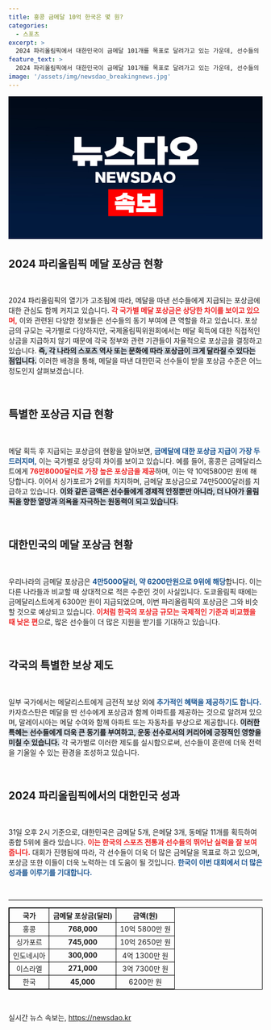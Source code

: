 ```yaml
---
title: 홍콩 금메달 10억 한국은 몇 원?
categories:
  - 스포츠
excerpt: >
  2024 파리올림픽에서 대한민국이 금메달 101개를 목표로 달려가고 있는 가운데, 선수들의 포상금도 화제를 모으고 있다. 각국의 메달 포상금 규모와 더불어, 특별한 보상들이 주어지는 사례까지, 이번 올림픽의 열기를 함께 즐겨보자!
feature_text: >
  2024 파리올림픽에서 대한민국이 금메달 101개를 목표로 달려가고 있는 가운데, 선수들의 포상금도 화제를 모으고 있다. 각국의 메달 포상금 규모와 더불어, 특별한 보상들이 주어지는 사례까지, 이번 올림픽의 열기를 함께 즐겨보자!
image: '/assets/img/newsdao_breakingnews.jpg'
---
```


<p><img src="/assets/img/newsdao_breakingnews.jpg" alt="pcversion 속보" /></p>

<h2 data-ke-size="size26">2024 파리올림픽 메달 포상금 현황</h2>

<p data-ke-size="size16">&nbsp;</p>

<p>2024 파리올림픽의 열기가 고조됨에 따라, 메달을 따낸 선수들에게 지급되는 포상금에 대한 관심도 함께 커지고 있습니다. <b><span style="color: #ee2323;">각 국가별 메달 포상금은 상당한 차이를 보이고 있으며,</span></b> 이와 관련된 다양한 정보들은 선수들의 동기 부여에 큰 역할을 하고 있습니다. 포상금의 규모는 국가별로 다양하지만, 국제올림픽위원회에서는 메달 획득에 대한 직접적인 상금을 지급하지 않기 때문에 각국 정부와 관련 기관들이 자율적으로 포상금을 결정하고 있습니다. <b><span style="background-color: #21538527;">즉, 각 나라의 스포츠 역사 또는 문화에 따라 포상금이 크게 달라질 수 있다는 점입니다.</span></b> 이러한 배경을 통해, 메달을 따낸 대한민국 선수들이 받을 포상금 수준은 어느 정도인지 살펴보겠습니다.</p>

<p data-ke-size="size16">&nbsp;</p>

<h2 data-ke-size="size26">특별한 포상금 지급 현황</h2>

<p data-ke-size="size16">&nbsp;</p>

<p>메달 획득 후 지급되는 포상금의 현황을 알아보면, <b><span style="color: #1a5490;">금메달에 대한 포상금 지급이 가장 두드러지며,</span></b> 이는 국가별로 상당히 차이를 보이고 있습니다. 예를 들어, 홍콩은 금메달리스트에게 <b><span style="color: #ee2323;">76만8000달러로 가장 높은 포상금을 제공</span></b>하며, 이는 약 10억5800만 원에 해당합니다. 이어서 싱가포르가 2위를 차지하며, 금메달 포상금으로 74만5000달러를 지급하고 있습니다. <b><span style="background-color: #21538527;">이와 같은 금액은 선수들에게 경제적 안정뿐만 아니라, 더 나아가 올림픽을 향한 열망과 의욕을 자극하는 원동력이 되고 있습니다.</span></b></p>

<p data-ke-size="size16">&nbsp;</p>

<h2 data-ke-size="size26">대한민국의 메달 포상금 현황</h2>

<p data-ke-size="size16">&nbsp;</p>

<p>우리나라의 금메달 포상금은 <b><span style="color: #1a5490;">4만5000달러, 약 6200만원으로 9위에 해당</span></b>합니다. 이는 다른 나라들과 비교할 때 상대적으로 적은 수준인 것이 사실입니다. 도쿄올림픽 때에는 금메달리스트에게 6300만 원이 지급되었으며, 이번 파리올림픽의 포상금은 그와 비슷할 것으로 예상되고 있습니다. <b><span style="color: #ee2323;">이처럼 한국의 포상금 규모는 국제적인 기준과 비교했을 때 낮은 편</span></b>으로, 많은 선수들이 더 많은 지원을 받기를 기대하고 있습니다.</p>

<p data-ke-size="size16">&nbsp;</p>

<h2 data-ke-size="size26">각국의 특별한 보상 제도</h2>

<p data-ke-size="size16">&nbsp;</p>

<p>일부 국가에서는 메달리스트에게 금전적 보상 외에 <b><span style="color: #1a5490;">추가적인 혜택을 제공하기도 합니다.</span></b> 카자흐스탄은 메달을 딴 선수에게 포상금과 함께 아파트를 제공하는 것으로 알려져 있으며, 말레이시아는 메달 수여와 함께 아파트 또는 자동차를 부상으로 제공합니다. <b><span style="background-color: #21538527;">이러한 특혜는 선수들에게 더욱 큰 동기를 부여하고, 운동 선수로서의 커리어에 긍정적인 영향을 미칠 수 있습니다.</span></b> 각 국가별로 이러한 제도를 실시함으로써, 선수들이 훈련에 더욱 전력을 기울일 수 있는 환경을 조성하고 있습니다.</p>

<p data-ke-size="size16">&nbsp;</p>

<h2 data-ke-size="size26">2024 파리올림픽에서의 대한민국 성과</h2>

<p data-ke-size="size16">&nbsp;</p>

<p>31일 오후 2시 기준으로, 대한민국은 금메달 5개, 은메달 3개, 동메달 11개를 획득하여 종합 5위에 올라 있습니다. <b><span style="color: #ee2323;">이는 한국의 스포츠 전통과 선수들의 뛰어난 실력을 잘 보여줍니다.</span></b> 대회가 진행됨에 따라, 각 선수들이 더욱 더 많은 금메달을 목표로 하고 있으며, 포상금 또한 이들이 더욱 노력하는 데 도움이 될 것입니다. <b><span style="color: #1a5490;">한국이 이번 대회에서 더 많은 성과를 이루기를 기대합니다.</span></b></p>

<p data-ke-size="size16">&nbsp;</p>

<hr />

<table style="border-collapse: collapse; border: 1px solid black;">
    <thead>
        <tr>
            <th style="border: 1px solid black; text-align: center;">국가</th>
            <th style="border: 1px solid black; text-align: center;">금메달 포상금(달러)</th>
            <th style="border: 1px solid black; text-align: center;">금액(원)</th>
        </tr>
    </thead>
    <tbody>
        <tr>
            <td style="border: 1px solid black; text-align: center;">홍콩</td>
            <td style="border: 1px solid black; text-align: center;"><b>768,000</b></td>
            <td style="border: 1px solid black; text-align: center;">10억 5800만 원</td>
        </tr>
        <tr>
            <td style="border: 1px solid black; text-align: center;">싱가포르</td>
            <td style="border: 1px solid black; text-align: center;"><b>745,000</b></td>
            <td style="border: 1px solid black; text-align: center;">10억 2650만 원</td>
        </tr>
        <tr>
            <td style="border: 1px solid black; text-align: center;">인도네시아</td>
            <td style="border: 1px solid black; text-align: center;"><b>300,000</b></td>
            <td style="border: 1px solid black; text-align: center;">4억 1300만 원</td>
        </tr>
        <tr>
            <td style="border: 1px solid black; text-align: center;">이스라엘</td>
            <td style="border: 1px solid black; text-align: center;"><b>271,000</b></td>
            <td style="border: 1px solid black; text-align: center;">3억 7300만 원</td>
        </tr>
        <tr>
            <td style="border: 1px solid black; text-align: center;">한국</td>
            <td style="border: 1px solid black; text-align: center;"><b>45,000</b></td>
            <td style="border: 1px solid black; text-align: center;">6200만 원</td>
        </tr>
    </tbody>
</table>

<p data-ke-size="size16">&nbsp;</p>
실시간 뉴스 속보는, <a href="https://newsdao.kr" rel="dofollow">https://newsdao.kr</a>


